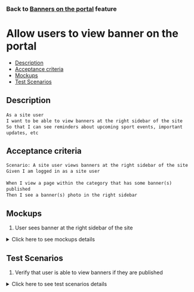 ### Back to [Banners on the portal](../../) feature

# Allow users to view banner on the portal

- [Description](#description)
- [Acceptance criteria](#acceptance-criteria)
- [Mockups](#mockups)
- [Test Scenarios](#test-scenarios)

## Description

    As a site user 
    I want to be able to view banners at the right sidebar of the site 
    So that I can see reminders about upcoming sport events, important updates, etc


## Acceptance criteria

    Scenario: A site user views banners at the right sidebar of the site
    Given I am logged in as a site user

    When I view a page within the category that has some banner(s) published
    Then I see a banner(s) photo in the right sidebar

## Mockups

1. User sees banner at the right sidebar of the site

<details>
  <summary>Click here to see mockups details</summary>

**1. User sees banner at the right sidebar of the site:**

![Article Screen](/products/sport_news_portal/web_application_features/banners/images/banner_at_the_home_page.png)


</details>

## Test Scenarios

1. Verify that user is able to view banners if they are published

<details>
  <summary>Click here to see test scenarios details</summary>

### **#1. Verify that user is able to view banners if they are published**

|#|Steps|Expected Result
------|-------|----------
|1|Go to Sport News site|
|2|Log in your user account|User is navigated to the home page
|3|Observe the right sidebar| There are banner(s) photo in the right sidebar

</details>
